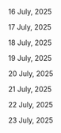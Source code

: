 16 July, 2025

17 July, 2025

18 July, 2025

19 July, 2025

20 July, 2025

21 July, 2025

22 July, 2025

23 July, 2025
